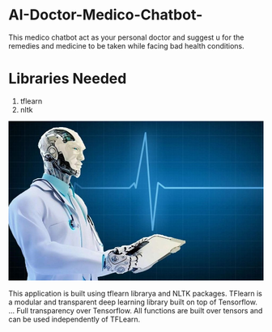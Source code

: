# AI-Doctor-Medico-Chatbot-
This medico chatbot act as your personal doctor and suggest u for the remedies and medicine to be taken while facing bad health conditions.

# Libraries Needed
1) tflearn
2) nltk

![](images/img.jpg)

This application is built using tflearn librarya and NLTK packages.
TFlearn is a modular and transparent deep learning library built on top of Tensorflow. ... 
Full transparency over Tensorflow. All functions are built over tensors and can be used independently of TFLearn.

